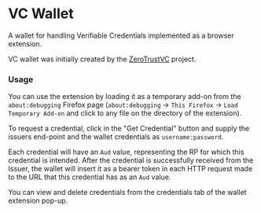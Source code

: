 # VC Wallet
A wallet for handling Verifiable Credentials implemented as a browser extension.

VC wallet was initially created by the [ZeroTrustVC](https://mm.aueb.gr/projects/zerotrustvc) project.

### Usage
You can use the extension by loading it as a temporary add-on from the `about:debugging` Firefox page (`about:debugging` -> `This Firefox` -> `Load Temporary Add-on` and click to any file on the directory of the extension).

To request a credential, click in the "Get Credential" button and supply the issuers end-point and the wallet credentials as `username:password`.

Each credential will have an `Aud` value, representing the RP for which this credential is intended. After the credential is successfully received from the Issuer, the wallet will insert it as a bearer token in each HTTP request made to the URL that this credential has as an `Aud` value.

You can view and delete credentials from the credentials tab of the wallet extension pop-up.
